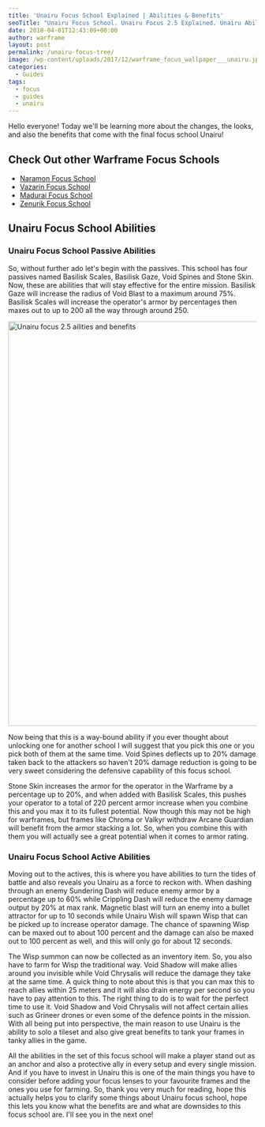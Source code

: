 ```yaml
---
title: 'Unairu Focus School Explained | Abilities & Benefits'
seoTitle: "Unairu Focus School. Unairu Focus 2.5 Explained. Unairu Abilities"
date: 2018-04-01T12:43:09+00:00
author: warframe
layout: post
permalink: /unairu-focus-tree/
image: /wp-content/uploads/2017/12/warframe_focus_wallpaper___unairu.jpg
categories:
  - Guides
tags:
  - focus
  - guides
  - unairu
---
```

Hello everyone! Today we'll be learning more about the changes, the looks, and also the benefits that come with the final focus school Unairu! <!--more-->

## Check Out other Warframe Focus Schools

  * [Naramon Focus School](https://warframeblog.com/naramon-focus-tree/)
  * [Vazarin Focus School](https://warframeblog.com/vazarin-focus-tree/)
  * [Madurai Focus School](https://warframeblog.com/madurai-focus-tree/)
  * [Zenurik Focus School](https://warframeblog.com/zenurik-focus-tree/)

## Unairu Focus School Abilities

### Unairu Focus School Passive Abilities

So, without further ado let's begin with the passives. This school has four passives named Basilisk Scales, Basilisk Gaze, Void Spines and Stone Skin. Now, these are abilities that will stay effective for the entire mission. Basilisk Gaze will increase the radius of Void Blast to a maximum around 75%. Basilisk Scales will increase the operator's armor by percentages then maxes out to up to 200 all the way through around 250.

<img src="https://warframeblog.com/wp-content/uploads/2017/11/UnairuFocusTree2.0-1024x819.png" title="Unairu focus school" alt="Unairu focus 2.5 ailities and benefits" width="1024" height="819" class="alignnone size-large wp-image-174" srcset="https://warframeblog.com/wp-content/uploads/2017/11/UnairuFocusTree2.0-1024x819.png 1024w, https://warframeblog.com/wp-content/uploads/2017/11/UnairuFocusTree2.0-300x240.png 300w, https://warframeblog.com/wp-content/uploads/2017/11/UnairuFocusTree2.0-768x614.png 768w, https://warframeblog.com/wp-content/uploads/2017/11/UnairuFocusTree2.0.png 1280w" sizes="(max-width: 1024px) 100vw, 1024px" />

Now being that this is a way-bound ability if you ever thought about unlocking one for another school I will suggest that you pick this one or you pick both of them at the same time. Void Spines deflects up to 20% damage taken back to the attackers so haven't 20% damage reduction is going to be very sweet considering the defensive capability of this focus school.

Stone Skin increases the armor for the operator in the Warframe by a percentage up to 20%, and when added with Basilisk Scales, this pushes your operator to a total of 220 percent armor increase when you combine this and you max it to its fullest potential. Now though this may not be high for warframes, but frames like Chroma or Valkyr withdraw Arcane Guardian will benefit from the armor stacking a lot. So, when you combine this with them you will actually see a great potential when it comes to armor rating.

### Unairu Focus School Active Abilities

Moving out to the actives, this is where you have abilities to turn the tides of battle and also reveals you Unairu as a force to reckon with. When dashing through an enemy Sundering Dash will reduce enemy armor by a percentage up to 60% while Crippling Dash will reduce the enemy damage output by 20% at max rank. Magnetic blast will turn an enemy into a bullet attractor for up to 10 seconds while Unairu Wish will spawn Wisp that can be picked up to increase operator damage. The chance of spawning Wisp can be maxed out to about 100 percent and the damage can also be maxed out to 100 percent as well, and this will only go for about 12 seconds.

The Wisp summon can now be collected as an inventory item. So, you also have to farm for Wisp the traditional way. Void Shadow will make allies around you invisible while Void Chrysalis will reduce the damage they take at the same time. A quick thing to note about this is that you can max this to reach allies within 25 meters and it will also drain energy per second so you have to pay attention to this. The right thing to do is to wait for the perfect time to use it. Void Shadow and Void Chrysalis will not affect certain allies such as Grineer drones or even some of the defence points in the mission. With all being put into perspective, the main reason to use Unairu is the ability to solo a tileset and also give great benefits to tank your frames in tanky allies in the game.

All the abilities in the set of this focus school will make a player stand out as an anchor and also a protective ally in every setup and every single mission. And if you have to invest in Unairu this is one of the main things you have to consider before adding your focus lenses to your favourite frames and the ones you use for farming. So, thank you very much for reading, hope this actually helps you to clarify some things about Unairu focus school, hope this lets you know what the benefits are and what are downsides to this focus school are. I'll see you in the next one!